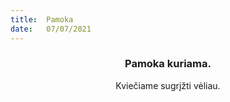 ```yaml
---
title:  Pamoka
date:   07/07/2021
---
```


### <center>Pamoka kuriama.</center>
<center>Kviečiame sugrįžti vėliau.</center>